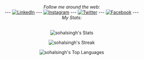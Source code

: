 <div align="center">
  <i>Follow me around the web:</i><br>
  ---
  <a href="https://www.linkedin.com/in/sohal-singh-90a59227b/" target="_blank"><img src="https://img.shields.io/badge/LinkedIn-%230077B5.svg?&style=flat-square&logo=linkedin&logoColor=white" alt="LinkedIn"></a>
  ---
  <a href="https://www.instagram.com/_sohal_singh_" target="_blank"><img src="https://img.shields.io/badge/Instagram-%23E4405F.svg?&style=flat-square&logo=instagram&logoColor=white" alt="Instagram"></a>
  ---
  <a href="https://twitter.com/_sohal_singh_" target="_blank"><img src="https://img.shields.io/badge/Twitter-%231DA1F2.svg?&style=flat-square&logo=twitter&logoColor=white" alt="Twitter"></a>
  ---
  <a href="https://facebook.com/profile.php?id=100069792408547" target="_blank"><img src="https://img.shields.io/badge/Facebook-%231DA1F2.svg?&style=flat-square&logo=facebook&logoColor=white" alt="Facebook"></a>
  ---
</div>

<div align="center">
  <i>My Stats:</i><br><br>

  ![sohalsingh's Stats](https://github-readme-stats.vercel.app/api?username=sohalsingh&theme=dark&show_icons=true&hide_border=false&count_private=true)

  ![sohalsingh's Streak](https://github-readme-streak-stats.herokuapp.com/?user=sohalsingh&theme=dark&hide_border=false)

  ![sohalsingh's Top Languages](https://github-readme-stats.vercel.app/api/top-langs/?username=sohalsingh&theme=dark&show_icons=true&hide_border=false&layout=compact)
</div>
